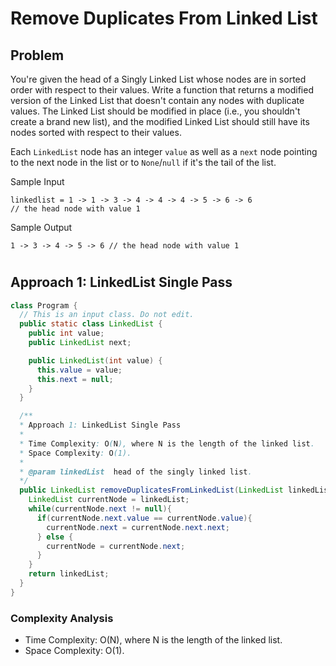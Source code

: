 # Remove Duplicates From Linked List

## Problem

You're given the head of a Singly Linked List whose nodes are in sorted order with respect to their values. Write a function that returns a modified version of the Linked List that doesn't contain any nodes with duplicate values. The Linked List should be modified in place (i.e., you shouldn't create a brand new list), and the modified Linked List should still have its nodes sorted with respect to their values.

Each `LinkedList` node has an integer `value` as well as a `next` node pointing to the next node in the list or to `None`/`null` if it's the tail of the list.

Sample Input

```
linkedlist = 1 -> 1 -> 3 -> 4 -> 4 -> 4 -> 5 -> 6 -> 6
// the head node with value 1
```

Sample Output

```
1 -> 3 -> 4 -> 5 -> 6 // the head node with value 1
```

#

## Approach 1: LinkedList Single Pass

```JAVA
class Program {
  // This is an input class. Do not edit.
  public static class LinkedList {
    public int value;
    public LinkedList next;

    public LinkedList(int value) {
      this.value = value;
      this.next = null;
    }
  }

  /**
  * Approach 1: LinkedList Single Pass
  *
  * Time Complexity: O(N), where N is the length of the linked list.
  * Space Complexity: O(1).
  *
  * @param linkedList  head of the singly linked list.
  */
  public LinkedList removeDuplicatesFromLinkedList(LinkedList linkedList) {
    LinkedList currentNode = linkedList;
    while(currentNode.next != null){
      if(currentNode.next.value == currentNode.value){
        currentNode.next = currentNode.next.next;
      } else {
        currentNode = currentNode.next;
      }
    }
    return linkedList;
  }
}

```

### Complexity Analysis

- Time Complexity: O(N), where N is the length of the linked list.
- Space Complexity: O(1).
